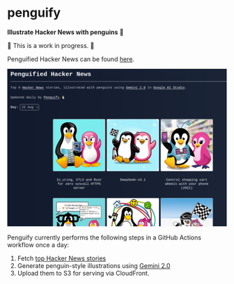 # penguify

**Illustrate Hacker News with penguins** 🐧

🚧 This is a work in progress. 🚧

Penguified Hacker News can be found [here](https://benkulcsar.github.io/penguify.html).

[![Penguified Hacker News Example](./penguify.png)](https://benkulcsar.github.io/penguify.html)

Penguify currently performs the following steps in a GitHub Actions workflow once a day:
1. Fetch [top Hacker News stories](https://news.ycombinator.com/news)
2. Generate penguin-style illustrations using [Gemini 2.0](https://developers.googleblog.com/en/generate-images-gemini-2-0-flash-preview/)
3. Upload them to S3 for serving via CloudFront.
